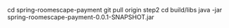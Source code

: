 cd spring-roomescape-payment
git pull origin step2
cd build/libs
java -jar spring-roomescape-payment-0.0.1-SNAPSHOT.jar